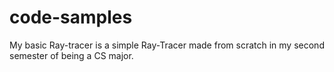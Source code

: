 # code-samples

My basic Ray-tracer is a simple Ray-Tracer made from scratch in my second semester of being a CS major. 
